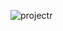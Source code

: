 ![projectr](https://github.com/project-r-alpha/project-r/blob/9e4222d848de59d6ab617718c8f3a0787222dbfe/assets/r.png)
